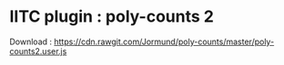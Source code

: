 # IITC plugin : poly-counts 2
Download : https://cdn.rawgit.com/Jormund/poly-counts/master/poly-counts2.user.js
